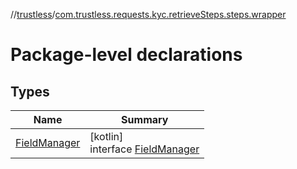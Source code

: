 //[trustless](../../index.md)/[com.trustless.requests.kyc.retrieveSteps.steps.wrapper](index.md)

# Package-level declarations

## Types

| Name | Summary |
|---|---|
| [FieldManager](-field-manager/index.md) | [kotlin]<br>interface [FieldManager](-field-manager/index.md) |
